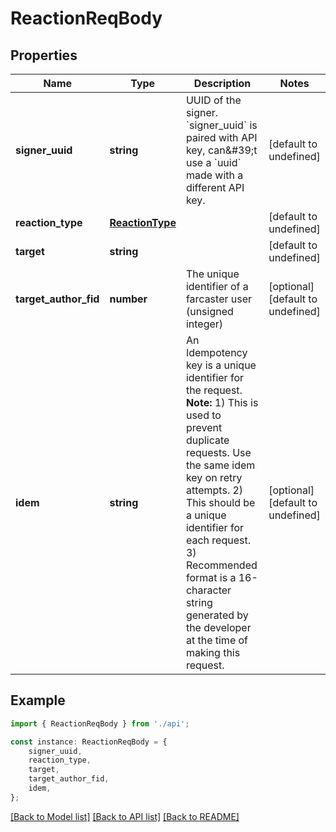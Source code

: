 # ReactionReqBody


## Properties

Name | Type | Description | Notes
------------ | ------------- | ------------- | -------------
**signer_uuid** | **string** | UUID of the signer. &#x60;signer_uuid&#x60; is paired with API key, can\&#39;t use a &#x60;uuid&#x60; made with a different API key.  | [default to undefined]
**reaction_type** | [**ReactionType**](ReactionType.md) |  | [default to undefined]
**target** | **string** |  | [default to undefined]
**target_author_fid** | **number** | The unique identifier of a farcaster user (unsigned integer) | [optional] [default to undefined]
**idem** | **string** | An Idempotency key is a unique identifier for the request. **Note:**  1) This is used to prevent duplicate requests. Use the same idem key on retry attempts. 2) This should be a unique identifier for each request. 3) Recommended format is a 16-character string generated by the developer at the time of making this request.  | [optional] [default to undefined]

## Example

```typescript
import { ReactionReqBody } from './api';

const instance: ReactionReqBody = {
    signer_uuid,
    reaction_type,
    target,
    target_author_fid,
    idem,
};
```

[[Back to Model list]](../README.md#documentation-for-models) [[Back to API list]](../README.md#documentation-for-api-endpoints) [[Back to README]](../README.md)
